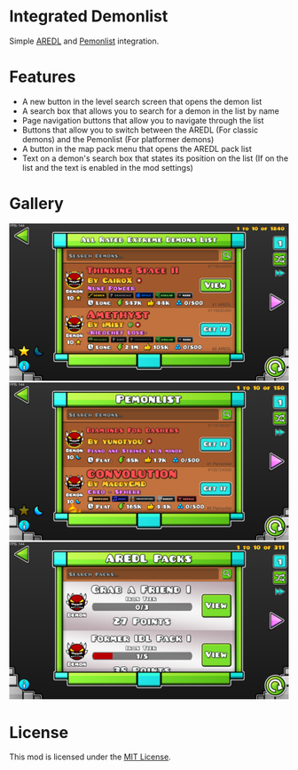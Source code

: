 # Integrated Demonlist
Simple [AREDL](https://aredl.net) and [Pemonlist](https://pemonlist.com) integration.

# Features
- A new button in the level search screen that opens the demon list
- A search box that allows you to search for a demon in the list by name
- Page navigation buttons that allow you to navigate through the list
- Buttons that allow you to switch between the AREDL (For classic demons) and the Pemonlist (For platformer demons)
- A button in the map pack menu that opens the AREDL pack list
- Text on a demon's search box that states its position on the list (If on the list and the text is enabled in the mod settings)

# Gallery
![AREDL](./resources/aredl.png)\
![Pemonlist](./resources/pemonlist.png)\
![AREDL Packs](./resources/aredl-packs.png)

# License
This mod is licensed under the [MIT License](./LICENSE).